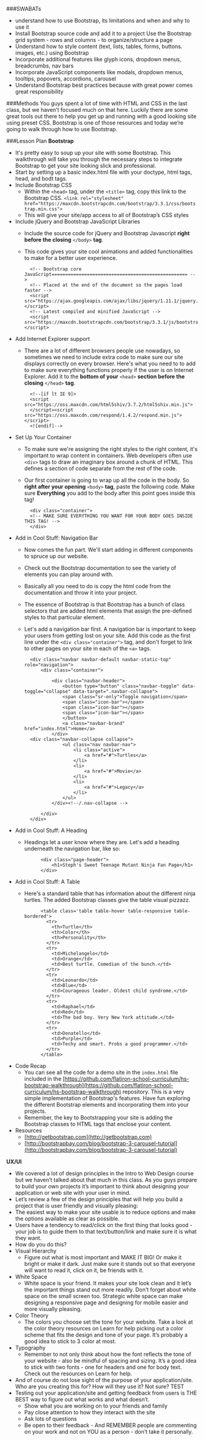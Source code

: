 ###SWABATs

+ understand how to use Bootstrap, its limitations and when and why to use it
+ Install Bootstrap source code and add it to a project
Use the Bootstrap grid system - rows and columns - to organize/structure a page
+ Understand how to style content (text, lists, tables, forms, buttons. images, etc.) using Bootstrap
+ Incorporate additional features like glyph icons, dropdown menus, breadcrumbs, nav bars
+ Incorporate JavaScript components like modals, dropdown menus, tooltips, popovers, accordions, carousel
+ Understand Bootstrap best practices because with great power comes great responsibility

###Methods
You guys spent a lot of time with HTML and CSS in the last class, but we haven’t focused much on that here. Luckily there are some great tools out there to help you get up and running with a good looking site using preset CSS. Bootstrap is one of those resources and today we’re going to walk through how to use Bootstrap.

###Lesson Plan
<b>Bootstrap</b>

+ It's pretty easy to soup up your site with some Bootstrap. This walkthrough will take you through the necessary steps to integrate Bootstrap to get your site looking slick and professional.
+ Start by setting up a basic index.html file with your doctype, html tags, head, and bodt tags.
+ Include Bootstrap CSS
	+ Within the `<head>` tag, under the `<title>` tag, copy this link to the Bootstrap CSS.
		`<link rel="stylesheet" href="https://maxcdn.bootstrapcdn.com/bootstrap/3.3.1/css/bootstrap.min.css">`
	+ This will give your site/app access to all of Bootstrap’s CSS styles
+ Include jQuery and Bootstrap JavaScript Libraries
	+ Include the source code for jQuery and Bootstrap Javascript **right before the closing** `</body>` **tag**. 
	+ This code gives your site cool animations and added functionalities to make for a better user experience.

			<!-- Bootstrap core JavaScript================================================== -->
			<!-- Placed at the end of the document so the pages load faster -->
			<script src="https://ajax.googleapis.com/ajax/libs/jquery/1.11.1/jquery.min.js"></script>
			<!-- Latest compiled and minified JavaScript -->
			<script src="https://maxcdn.bootstrapcdn.com/bootstrap/3.3.1/js/bootstrap.min.js"></script>
	
+ Add Internet Explorer support
	+ There are a lot of different browsers people use nowadays, so sometimes we need to include extra code to make sure our site displays correctly on every browser. Here's what you need to to add to make sure everything functions properly if the user is on Internet Explorer. Add it to the **bottom of your** `<head>` **section before the closing** `</head>` **tag**.

	
			<!--[if lt IE 9]>
			<script src="https://oss.maxcdn.com/html5shiv/3.7.2/html5shiv.min.js">
			</script><script src="https://oss.maxcdn.com/respond/1.4.2/respond.min.js"></script>
			<![endif]-->
+ Set Up Your Container
	+ To make sure we're assigning the right styles to the right content, it's important to wrap content in containers. Web developers often use `<div>` tags to draw an imaginary box around a chunk of HTML. This defines a section of code separate from the rest of the code. 
	+ Our first container is going to wrap up all the code in the body. So **right after your opening** `<body>` **tag**, paste the following code. Make sure **Everything** you add to the body after this point goes inside this tag!

			<div class="container">
  			<!-- MAKE SURE EVERYTHING YOU WANT FOR YOUR BODY GOES INSIDE THIS TAG! -->
			</div>
+ Add in Cool Stuff: Navigation Bar
	+ Now comes the fun part. We'll start adding in different components to spruce up our website. 
	+ Check out the Bootstrap documentation to see the variety of elements you can play around with. 
	+ Basically all you need to do is copy the html code from the documentation and throw it into your project. 
	+ The essence of Bootstrap is that Bootstrap has a bunch of class selectors that are added html elements that assign the pre-defined styles to that particular element.
	+ Let's add a navigation bar first. A navigation bar is important to keep your users from getting lost on your site. Add this code as the first line under the `<div class="container">` tag, and don't forget to link to other pages on your site in each of the `<a>` tags.

			<div class="navbar navbar-default navbar-static-top" role="navigation">
			    <div class="container">

			        <div class="navbar-header">
			            <button type="button" class="navbar-toggle" data-toggle="collapse" data-target=".navbar-collapse">
			            <span class="sr-only">Toggle navigation</span>
			            <span class="icon-bar"></span>
			            <span class="icon-bar"></span>
			            <span class="icon-bar"></span>
			            </button>
			            <a class="navbar-brand" href="index.html">Home</a>
			        </div>
			<div class="navbar-collapse collapse">
			            <ul class="nav navbar-nav">
			                <li class="active">
			                    <a href="#">Turtles</a>
			                </li>
			                <li>
			                    <a href="#">Movie</a>
			                </li>
			                <li>
			                    <a href="#">Legacy</a>
			                </li>
			            </ul>
			        </div><!--/.nav-collapse -->

			    </div>
			</div>
+ Add in Cool Stuff: A Heading
	+ Headings let a user know where they are. Let's add a heading underneath the navigation bar, like so:
	
				<div class="page-header">
	    			<h1>Steph's Sweet Teenage Mutant Ninja Fan Page</h1>
				</div>
+ Add in Cool Stuff: A Table
	+ Here's a standard table that has information about the different ninja turtles. The added Bootstrap classes give the table visual pizzazz.
		
		
				<table class='table table-hover table-responsive table-bordered'>
				  <tr>
				    <th>Turtle</th>
				    <th>Color</th>
				    <th>Personality</th>
				  </tr>
				  <tr>
				    <td>Michelangelo</td>
				    <td>Orange</td>
				    <td>Best turtle. Comedian of the bunch.</td>
				  </tr>
				  <tr>
				    <td>Leonardo</td>
				    <td>Blue</td>
				    <td>Courageous leader. Oldest child syndrome.</td>
				  </tr>
				  <tr>
				    <td>Raphael</td>
				    <td>Red</td>
				    <td>The bad boy. Very New York attitude.</td>
				  </tr>
				  <tr>
				    <td>Donatello</td>
				    <td>Purple</td>
				    <td>Techy and smart. Probs a good programmer.</td>
				  </tr>
				</table>
+ Code Recap
	+ You can see all the code for a demo site in the `index.html` file included in the [https://github.com/flatiron-school-curriculum/hs-bootstrap-walkthrough](https://github.com/flatiron-school-curriculum/hs-bootstrap-walkthrough)  repository. This is a very simple implementation of Bootstrap's features. Have fun exploring the different Bootstrap elements and incorporating them into your projects. 
	+ Remember, the key to Bootstrapping your site is adding the Bootstrap classes to HTML tags that enclose your content.
+ Resources
	+ [http://getbootstrap.com](http://getbootstrap.com)
	+ [http://bootstrapbay.com/blog/bootstrap-3-carousel-tutorial](http://bootstrapbay.com/blog/bootstrap-3-carousel-tutorial) 

<b>UX/UI</b>

+ We covered a lot of design principles in the Intro to Web Design course but we haven’t talked about that much in this class. As you guys prepare to build your own projects it’s important to think about designing your application or web site with your user in mind.
+ Let’s review a few of the design principles that will help you build a project that is user friendly and visually pleasing:
+ The easiest way to make your site usable is to reduce options and make the options available as clear as possible. 
+ Users have a tendency to read/click on the first thing that looks good - your job is to guide them to that text/button/link and make sure it is what they want.
+ How do you do this?
+ Visual Hierarchy
	+ Figure out what is most important and MAKE IT BIG! Or make it bright or make it dark. Just make sure it stands out so that everyone will want to read it, click on it, be friends with it.
+ White Space
	+ White space is your friend. It makes your site look clean and it let’s the important things stand out more readily. Don’t forget about white space on the small screen too. Strategic white space can make designing a responsive page and designing for mobile easier and more visually pleasing.
+ Color Theory
	+ The colors you choose set the tone for your website. Take a look at the color theory resources on Learn for help picking out a color scheme that fits the design and tone of your page. It’s probably a good idea to stick to 3 color at most.
+ Typography
	+ Remember to not only think about how the font reflects the tone of your website - also be mindful of spacing and sizing. It’s a good idea to stick with two fonts - one for headers and one for body text. Check out the resources on Learn for help.
+ And of course do not lose sight of the purpose of your application/site. Who are you creating this for? How will they use it? Not sure? TEST
+ Testing out your application/site and getting feedback from users is THE BEST way to figure out what works and what doesn’t. 
	+ Show what you are working on to your friends and family 
	+ Pay close attention to how they interact with the site
	+ Ask lots of questions
	+ Be open to their feedback - And REMEMBER people are commenting on your work and not on YOU as a person - don’t take it personally.


